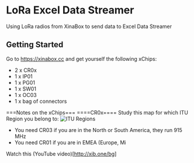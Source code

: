 # LoRa Excel Data Streamer
Using LoRa radios from XinaBox to send data to Excel Data Streamer

## Getting Started

Go to https://xinabox.cc and get yourself the following xChips:
- 2 x CR0x
- 1 x IP01
- 1 x PG01
- 1 x SW01
- 1 x OC03
- 1 x bag of connectors

===Notes on the xChips===
====CR0x====
Study this map for which ITU Region you belong to:
![ITU Regions](https://en.wikipedia.org/wiki/ITU_Region#/media/File:International_Telecommunication_Union_regions_with_dividing_lines.svg "ITU Regions")

- You need CR03 if you are in the North or South America, they run 915 MHz
- You need CR01 if you are in EMEA (Europe, Mi

Watch this (YouTube video)[http://xib.one/bg]


